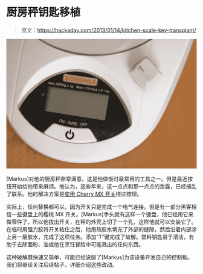 # 厨房秤钥匙移植

> 原文：<https://hackaday.com/2013/01/14/kitchen-scale-key-transplant/>

![kitchen-scale-key-transplant](img/adef3c09ccd703ebb32e10c3059c2552.png)

[Markus]对他的厨房秤非常满意。这是他做饭时最常用的工具之一。但是最近按钮开始给他带来麻烦。他认为，这些年来，这一点点和那一点点的泄露，已经搞乱了联系。他的解决方案是[使用 Cherry MX 开关](http://www.jave.de/blog2/?p=159)绕过按钮。

实际上，任何替换都可以，因为开关只是完成一个电气连接。但是有一部分黑客相信一些键盘上的樱桃 MX 开关。[Markus]手头就有这样一个键盘，他已经用它来做零件了，所以他拔出开关，在秤的外壳上切了一个孔，这样他就可以安装它了。在临时用强力胶将开关粘住之后，他用热胶水填充了外部的缝隙，然后沿着内部涂上另一层胶水，完成了这项任务。添加“T”键完成了破解。塑料钥匙易于清洁，有助于去除面粉、油或他在烹饪冒险中可能溅出的任何东西。

这种破解既快速又简单，可能已经说服了[Markus]为该设备开发自己的控制板。我们将继续关注后续帖子，详细介绍这些改动。
